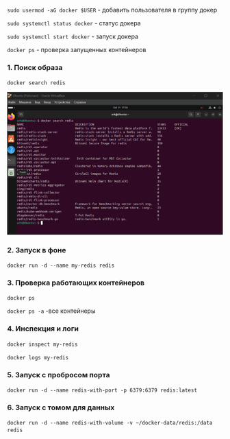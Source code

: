 ` sudo usermod -aG docker $USER ` - добавить пользователя в группу докер

`sudo systemctl status docker` - статус докера

`sudo systemctl start docker` - запуск докера

`docker ps` - проверка запущенных контейнеров




### 1. Поиск образа
`docker search redis`

![alt text](image.png)

### 2. Запуск в фоне
`docker run -d --name my-redis redis`

### 3. Проверка работающих контейнеров
`docker ps`

`docker ps -a` -все контейнеры

### 4. Инспекция и логи
`docker inspect my-redis`

`docker logs my-redis`

### 5. Запуск с пробросом порта
`docker run -d --name redis-with-port -p 6379:6379 redis:latest`

### 6. Запуск с томом для данных
`docker run -d --name redis-with-volume -v ~/docker-data/redis:/data redis`
